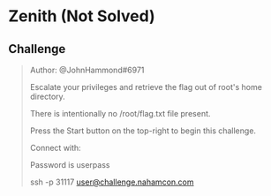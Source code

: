 # Zenith (Not Solved)


## Challenge

>Author: @JohnHammond#6971
>
>Escalate your privileges and retrieve the flag out of root's home directory.
>
>There is intentionally no /root/flag.txt file present.
>
>Press the Start button on the top-right to begin this challenge.
>
>Connect with:
>
>Password is userpass
>
>ssh -p 31117 user@challenge.nahamcon.com
>



